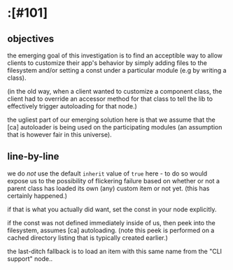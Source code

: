 # :[#101]

## objectives

the emerging goal of this investigation is to find an acceptible way to
allow clients to customize their app's behavior by simply adding files
to the filesystem and/or setting a const under a particular module (e.g
by writing a class).

(in the old way, when a client wanted to customize a component class,
the client had to override an accessor method for that class to tell the
lib to effectively trigger autoloading for that node.)

the ugliest part of our emerging solution here is that we assume that
the [ca] autoloader is being used on the participating modules (an
assumption that is however fair in this universe).




## line-by-line

we do *not* use the default `inherit` value of `true` here - to do so
would expose us to the possibility of flickering failure based on
whether or not a parent class has loaded its own (any) custom item or
not yet. (this has certainly happened.)

if that is what you actually did want, set the const in your node
explicitly.

if the const was not defined immediately inside of us, then peek into
the filesystem, assumes [ca] autoloading. (note this peek is performed
on a cached directory listing that is typically created earlier.)

the last-ditch fallback is to load an item with this same name from the
"CLI support" node..
